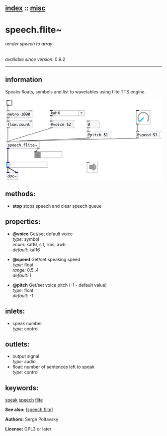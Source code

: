 [index](index.html) :: [misc](category_misc.html)
---

# speech.flite~

###### render speech to array

*available since version:* 0.9.2

---


## information
Speaks floats, symbols and list to wavetables using flite TTS engine.



[![example](../examples/img/speech.flite~.jpg)](../examples/pd/speech.flite~.pd)





## methods:

* **stop**
stops speech and clear speech queue<br>




## properties:

* **@voice** 
Get/set default voice<br>
_type:_ symbol<br>
_enum:_ kal16, slt, rms, awb<br>
_default:_ kal16<br>

* **@speed** 
Get/set speaking speed<br>
_type:_ float<br>
_range:_ 0.5..4<br>
_default:_ 1<br>

* **@pitch** 
Get/set voice pitch (-1 - default value)<br>
_type:_ float<br>
_default:_ -1<br>



## inlets:

* speak number<br>
_type:_ control



## outlets:

* output signal<br>
_type:_ audio
* float: number of sentences left to speak<br>
_type:_ control



## keywords:

[speak](keywords/speak.html)
[speech](keywords/speech.html)
[flite](keywords/flite.html)



**See also:**
[\[speech.flite\]](speech.flite.html)




**Authors:** Serge Poltavsky




**License:** GPL3 or later





